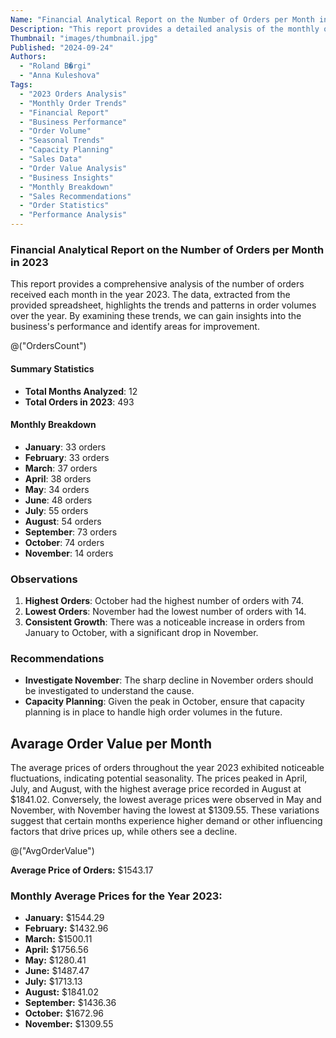 ```yaml
---
Name: "Financial Analytical Report on the Number of Orders per Month in 2023"
Description: "This report provides a detailed analysis of the monthly order volumes for the year 2023. The report is essential for understanding the business’s performance trends and identifying areas for improvement."
Thumbnail: "images/thumbnail.jpg"
Published: "2024-09-24"
Authors:
  - "Roland B�rgi"
  - "Anna Kuleshova"
Tags:
  - "2023 Orders Analysis"
  - "Monthly Order Trends"
  - "Financial Report"
  - "Business Performance"
  - "Order Volume"
  - "Seasonal Trends"
  - "Capacity Planning"
  - "Sales Data"
  - "Order Value Analysis"
  - "Business Insights"
  - "Monthly Breakdown"
  - "Sales Recommendations"
  - "Order Statistics"
  - "Performance Analysis"
---
```


### Financial Analytical Report on the Number of Orders per Month in 2023

This report provides a comprehensive analysis of the number of orders received each month in the year 2023. The data, extracted from the provided spreadsheet, highlights the trends and patterns in order volumes over the year. By examining these trends, we can gain insights into the business's performance and identify areas for improvement.

@("OrdersCount")

#### Summary Statistics
- **Total Months Analyzed**: 12
- **Total Orders in 2023**: 493

#### Monthly Breakdown
- **January**: 33 orders
- **February**: 33 orders
- **March**: 37 orders
- **April**: 38 orders
- **May**: 34 orders
- **June**: 48 orders
- **July**: 55 orders
- **August**: 54 orders
- **September**: 73 orders
- **October**: 74 orders
- **November**: 14 orders

### Observations
1. **Highest Orders**: October had the highest number of orders with 74.
2. **Lowest Orders**: November had the lowest number of orders with 14.
3. **Consistent Growth**: There was a noticeable increase in orders from January to October, with a significant drop in November.

### Recommendations
- **Investigate November**: The sharp decline in November orders should be investigated to understand the cause.
- **Capacity Planning**: Given the peak in October, ensure that capacity planning is in place to handle high order volumes in the future.

## Avarage Order Value per Month

The average prices of orders throughout the year 2023 exhibited noticeable fluctuations, indicating potential seasonality. The prices peaked in April, July, and August, with the highest average price recorded in August at $1841.02. Conversely, the lowest average prices were observed in May and November, with November having the lowest at $1309.55. These variations suggest that certain months experience higher demand or other influencing factors that drive prices up, while others see a decline.

@("AvgOrderValue")

**Average Price of Orders:** $1543.17

### Monthly Average Prices for the Year 2023:
- **January:** $1544.29
- **February:** $1432.96
- **March:** $1500.11
- **April:** $1756.56
- **May:** $1280.41
- **June:** $1487.47
- **July:** $1713.13
- **August:** $1841.02
- **September:** $1436.36
- **October:** $1672.96
- **November:** $1309.55


